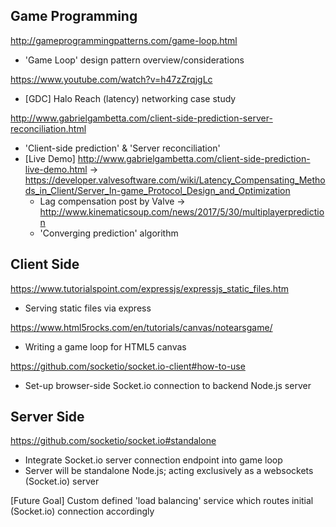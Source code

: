 ## Game Programming
http://gameprogrammingpatterns.com/game-loop.html
- 'Game Loop' design pattern overview/considerations

https://www.youtube.com/watch?v=h47zZrqjgLc
- [GDC] Halo Reach (latency) networking case study

http://www.gabrielgambetta.com/client-side-prediction-server-reconciliation.html
- 'Client-side prediction' & 'Server reconciliation'
- [Live Demo] http://www.gabrielgambetta.com/client-side-prediction-live-demo.html
-> https://developer.valvesoftware.com/wiki/Latency_Compensating_Methods_in_Client/Server_In-game_Protocol_Design_and_Optimization
   - Lag compensation post by Valve
-> http://www.kinematicsoup.com/news/2017/5/30/multiplayerprediction
   - 'Converging prediction' algorithm

## Client Side
https://www.tutorialspoint.com/expressjs/expressjs_static_files.htm
- Serving static files via express

https://www.html5rocks.com/en/tutorials/canvas/notearsgame/
- Writing a game loop for HTML5 canvas

https://github.com/socketio/socket.io-client#how-to-use
- Set-up browser-side Socket.io connection to backend Node.js server

## Server Side
https://github.com/socketio/socket.io#standalone
- Integrate Socket.io server connection endpoint into game loop
- Server will be standalone Node.js; acting exclusively as a websockets (Socket.io) server

[Future Goal] Custom defined 'load balancing' service which routes initial (Socket.io) connection accordingly
